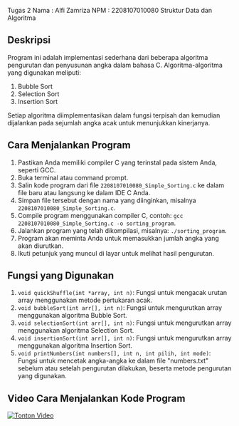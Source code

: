 Tugas 2
Nama	: Alfi Zamriza
NPM	: 2208107010080
Struktur Data dan Algoritma

## Deskripsi

Program ini adalah implementasi sederhana dari beberapa algoritma pengurutan dan penyusunan angka dalam bahasa C. Algoritma-algoritma yang digunakan meliputi:

1. Bubble Sort
2. Selection Sort
3. Insertion Sort

Setiap algoritma diimplementasikan dalam fungsi terpisah dan kemudian dijalankan pada sejumlah angka acak untuk menunjukkan kinerjanya.

## Cara Menjalankan Program

1. Pastikan Anda memiliki compiler C yang terinstal pada sistem Anda, seperti GCC.
2. Buka terminal atau command prompt.
3. Salin kode program dari file `2208107010080_Simple_Sorting.c` ke dalam file baru atau langsung ke dalam IDE C Anda.
4. Simpan file tersebut dengan nama yang diinginkan, misalnya `2208107010080_Simple_Sorting.c`.
5. Compile program menggunakan compiler C, contoh: `gcc 2208107010080_Simple_Sorting.c -o sorting_program`.
6. Jalankan program yang telah dikompilasi, misalnya: `./sorting_program`.
7. Program akan meminta Anda untuk memasukkan jumlah angka yang akan diurutkan.
8. Ikuti petunjuk yang muncul di layar untuk melihat hasil pengurutan.

## Fungsi yang Digunakan

1. `void quickShuffle(int *array, int n)`: Fungsi untuk mengacak urutan array menggunakan metode pertukaran acak.
2. `void bubbleSort(int arr[], int n)`: Fungsi untuk mengurutkan array menggunakan algoritma Bubble Sort.
3. `void selectionSort(int arr[], int n)`: Fungsi untuk mengurutkan array menggunakan algoritma Selection Sort.
4. `void insertionSort(int arr[], int n)`: Fungsi untuk mengurutkan array menggunakan algoritma Insertion Sort.
5. `void printNumbers(int numbers[], int n, int pilih, int mode)`: Fungsi untuk mencetak angka-angka ke dalam file "numbers.txt" sebelum atau setelah pengurutan dilakukan, beserta metode pengurutan yang digunakan.

## Video Cara Menjalankan Kode Program
[![Tonton Video](https://img.youtube.com/vi/OvmoYfjn4YY/maxresdefault.jpg)](https://www.youtube.com/watch?v=OvmoYfjn4YY)
